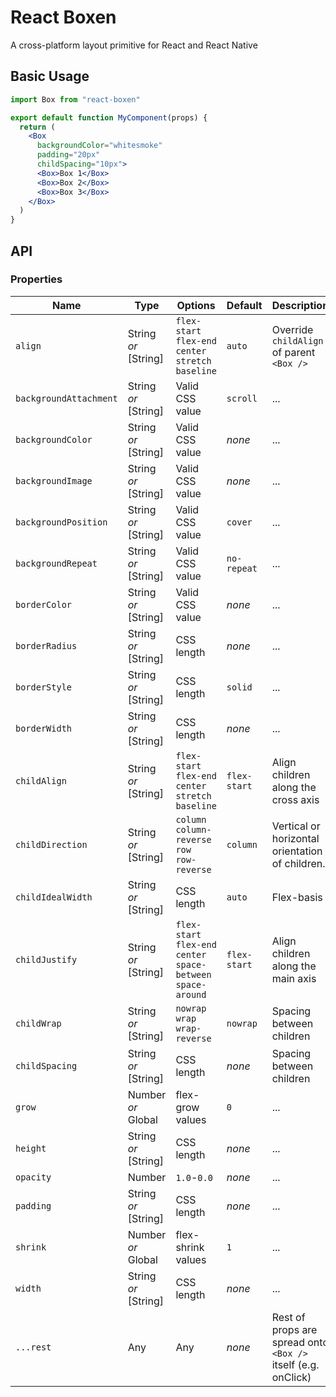 # React Boxen
A cross-platform layout primitive for React and React Native

## Basic Usage
```jsx
import Box from "react-boxen"

export default function MyComponent(props) {
  return (
    <Box 
      backgroundColor="whitesmoke"
      padding="20px"
      childSpacing="10px">
      <Box>Box 1</Box>
      <Box>Box 2</Box>
      <Box>Box 3</Box>      
    </Box>
  )
}
```

## API

### Properties

Name                   | Type                 | Options         | Default       | Description
---                    | ---                  | ---             | ---           | ---        
`align` | String *or* [String] | <div style="white-space: nowrap">`flex-start` <br> `flex-end` <br> `center` <br> `stretch` <br> `baseline`</div> | `auto` | Override `childAlign` of parent `<Box />`
`backgroundAttachment` | String *or* [String] | Valid CSS value | `scroll`      | ...
`backgroundColor`      | String *or* [String] | Valid CSS value | *none*        | ...           
`backgroundImage`      | String *or* [String] | Valid CSS value | *none*        | ...        
`backgroundPosition`   | String *or* [String] | Valid CSS value | `cover`       | ...        
`backgroundRepeat`     | String *or* [String] | Valid CSS value | `no-repeat`   | ...        
`borderColor`          | String *or* [String] | Valid CSS value | *none*        | ...        
`borderRadius`         | String *or* [String] | CSS length      | *none*        | ...        
`borderStyle`          | String *or* [String] | CSS length      | `solid`       | ...        
`borderWidth`          | String *or* [String] | CSS length      | *none*        | ...        
`childAlign`           | String *or* [String] | <div style="white-space: nowrap">`flex-start` <br> `flex-end` <br> `center` <br> `stretch` <br> `baseline`</div> | <div style="white-space: nowrap">`flex-start`</div> | Align children along the cross axis
`childDirection`           | String *or* [String] | <div style="white-space: nowrap">`column`<br>`column-reverse`<br>`row`<br>`row-reverse`</div> | `column` | Vertical or horizontal orientation of children.
`childIdealWidth`      | String *or* [String] | CSS length | `auto` | Flex-basis
`childJustify`           | String *or* [String] | <div style="white-space: nowrap">`flex-start` <br> `flex-end` <br> `center` <br> `space-between` <br> `space-around`</div> | <div style="white-space: nowrap">`flex-start`</div>      | Align children along the main axis
`childWrap`         | String *or* [String] | <div style="white-space: nowrap">`nowrap`<br>`wrap`<br>`wrap-reverse`</div>             | `nowrap`       | Spacing between children
`childSpacing`         | String *or* [String] | CSS length     | *none*        | Spacing between children
`grow`    | Number *or* Global   | flex-grow values   | `0`      | ...
`height`  | String *or* [String] | CSS length         | *none*   | ...
`opacity` | Number               | `1.0`-`0.0`        | *none*   | ...
`padding` | String *or* [String] | CSS length         | *none*   | ...
`shrink`  | Number *or* Global   | flex-shrink values | `1`      | ...
`width`   | String *or* [String] | CSS length         | *none*   | ...
`...rest` | Any                  | Any                | *none*   | Rest of props are spread onto `<Box />` itself (e.g. onClick)
